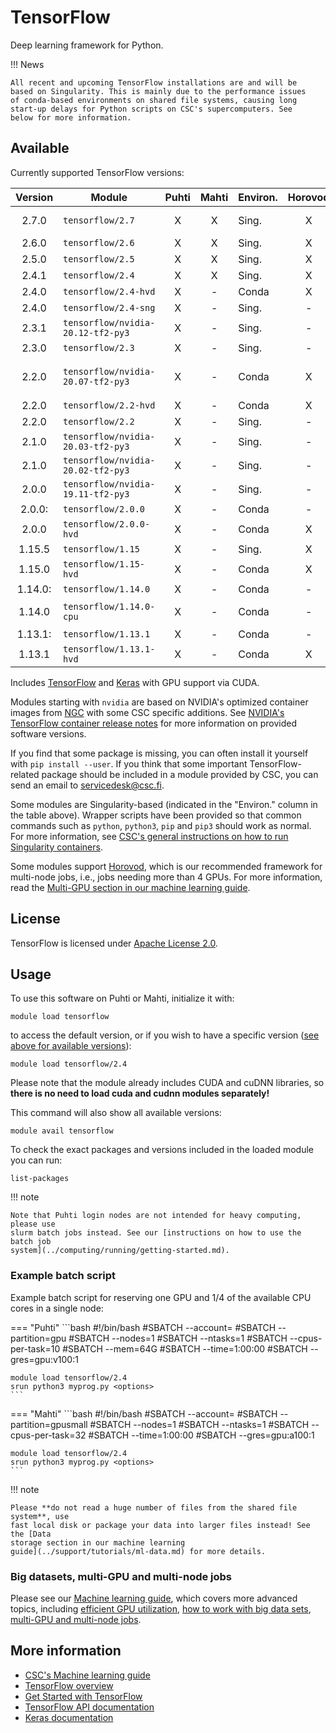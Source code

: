 # TensorFlow

Deep learning framework for Python.

!!! News

    All recent and upcoming TensorFlow installations are and will be
    based on Singularity. This is mainly due to the performance issues
    of conda-based environments on shared file systems, causing long
    start-up delays for Python scripts on CSC's supercomputers. See 
    below for more information.

## Available

Currently supported TensorFlow versions:

| Version | Module                            | Puhti | Mahti | Environ. | Horovod | Notes                        |
|:-------:|-----------------------------------|:-----:|:-----:|----------|:-------:|------------------------------|
| 2.7.0   | `tensorflow/2.7`                  | X     | X     | Sing.    | X       | default version              |
| 2.6.0   | `tensorflow/2.6`                  | X     | X     | Sing.    | X       |                              |
| 2.5.0   | `tensorflow/2.5`                  | X     | X     | Sing.    | X       |                              |
| 2.4.1   | `tensorflow/2.4`                  | X     | X     | Sing.    | X       |                              |
| 2.4.0   | `tensorflow/2.4-hvd`              | X     | -     | Conda    | X       |                              |
| 2.4.0   | `tensorflow/2.4-sng`              | X     | -     | Sing.    | -       |                              |
| 2.3.1   | `tensorflow/nvidia-20.12-tf2-py3` | X     | -     | Sing.    | -       |                              |
| 2.3.0   | `tensorflow/2.3`                  | X     | -     | Sing.    | -       |                              |
| 2.2.0   | `tensorflow/nvidia-20.07-tf2-py3` | X     | -     | Conda    | X       | experimental Horovod support |
| 2.2.0   | `tensorflow/2.2-hvd`              | X     | -     | Conda    | X       |                              |
| 2.2.0   | `tensorflow/2.2`                  | X     | -     | Sing.    | -       |                              |
| 2.1.0   | `tensorflow/nvidia-20.03-tf2-py3` | X     | -     | Sing.    | -       |                              |
| 2.1.0   | `tensorflow/nvidia-20.02-tf2-py3` | X     | -     | Sing.    | -       |                              |
| 2.0.0   | `tensorflow/nvidia-19.11-tf2-py3` | X     | -     | Sing.    | -       |                              |
| 2.0.0:  | `tensorflow/2.0.0`                | X     | -     | Conda    | -       |                              |
| 2.0.0   | `tensorflow/2.0.0-hvd`            | X     | -     | Conda    | X       |                              |
| 1.15.5  | `tensorflow/1.15`                 | X     | -     | Sing.    | X       |                              |
| 1.15.0  | `tensorflow/1.15-hvd`             | X     | -     | Conda    | X       |                              |
| 1.14.0: | `tensorflow/1.14.0`               | X     | -     | Conda    | -       |                              |
| 1.14.0  | `tensorflow/1.14.0-cpu`           | X     | -     | Conda    | -       | Optimized for CPU            |
| 1.13.1: | `tensorflow/1.13.1`               | X     | -     | Conda    | -       |                              |
| 1.13.1  | `tensorflow/1.13.1-hvd`           | X     | -     | Conda    | X       |                              |

Includes [TensorFlow](https://www.tensorflow.org/) and
[Keras](https://keras.io/) with GPU support via CUDA.

Modules starting with `nvidia` are based on NVIDIA's optimized container images
from [NGC](https://ngc.nvidia.com/catalog/containers/nvidia:tensorflow) with
some CSC specific additions. See [NVIDIA's TensorFlow container release
notes](https://docs.nvidia.com/deeplearning/frameworks/tensorflow-release-notes/index.html)
for more information on provided software versions.

If you find that some package is missing, you can often install it yourself with
`pip install --user`. If you think that some important TensorFlow-related
package should be included in a module provided by CSC, you can send an email to
[servicedesk@csc.fi](mailto:servicedesk@csc.fi).

Some modules are Singularity-based (indicated in the "Environ." column in the
table above). Wrapper scripts have been provided so that common commands such as
`python`, `python3`, `pip` and `pip3` should work as normal. For more
information, see [CSC's general instructions on how to run Singularity
containers](../computing/containers/run-existing.md).

Some modules support [Horovod](https://horovod.ai/), which is our recommended
framework for multi-node jobs, i.e., jobs needing more than 4 GPUs. For more
information, read the [Multi-GPU section in our machine learning
guide](../support/tutorials/ml-multi.md).


## License

TensorFlow is licensed under [Apache License
2.0](https://github.com/tensorflow/tensorflow/blob/master/LICENSE).

## Usage

To use this software on Puhti or Mahti, initialize it with:

```text
module load tensorflow
```

to access the default version, or if you wish to have a specific version ([see
above for available versions](#available)):

```text
module load tensorflow/2.4
```

Please note that the module already includes CUDA and cuDNN libraries, so
**there is no need to load cuda and cudnn modules separately!**

This command will also show all available versions:

```text
module avail tensorflow
```

To check the exact packages and versions included in the loaded module you can
run:

```text
list-packages
```

!!! note 

    Note that Puhti login nodes are not intended for heavy computing, please use
    slurm batch jobs instead. See our [instructions on how to use the batch job
    system](../computing/running/getting-started.md).

### Example batch script

Example batch script for reserving one GPU and 1/4 of the available CPU cores in
a single node:

=== "Puhti"
    ```bash
    #!/bin/bash
    #SBATCH --account=<project>
    #SBATCH --partition=gpu
    #SBATCH --nodes=1
    #SBATCH --ntasks=1
    #SBATCH --cpus-per-task=10
    #SBATCH --mem=64G
    #SBATCH --time=1:00:00
    #SBATCH --gres=gpu:v100:1
    
    module load tensorflow/2.4
    srun python3 myprog.py <options>
    ```
    
=== "Mahti"
    ```bash
    #!/bin/bash
    #SBATCH --account=<project>
    #SBATCH --partition=gpusmall
    #SBATCH --nodes=1
    #SBATCH --ntasks=1
    #SBATCH --cpus-per-task=32
    #SBATCH --time=1:00:00
    #SBATCH --gres=gpu:a100:1
    
    module load tensorflow/2.4
    srun python3 myprog.py <options>
    ```


!!! note

    Please **do not read a huge number of files from the shared file system**, use
    fast local disk or package your data into larger files instead! See the [Data
    storage section in our machine learning
    guide](../support/tutorials/ml-data.md) for more details.

### Big datasets, multi-GPU and multi-node jobs

Please see our [Machine learning guide](../support/tutorials/ml-guide.md), which
covers more advanced topics, including [efficient GPU
utilization](../support/tutorials/gpu-ml.md), [how to work with big data
sets](../support/tutorials/ml-data.md), [multi-GPU and multi-node
jobs](../support/tutorials/ml-multi.md).


## More information

- [CSC's Machine learning guide](../support/tutorials/ml-guide.md)
- [TensorFlow overview](https://www.tensorflow.org/overview/)
- [Get Started with TensorFlow](https://www.tensorflow.org/tutorials)
- [TensorFlow API documentation](https://www.tensorflow.org/api_docs/python/tf)
- [Keras documentation](https://keras.io/)
